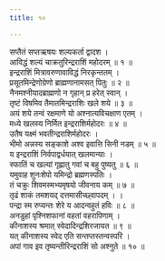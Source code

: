 ```yaml
---
title: १०

---
```

सप्तैतं सप्तऋषयः शल्यकर्ता द्वादश ।  
आविद्धं शल्यं चाक्रतुरिन्द्रराशिं महोदरम् ॥ १ ॥  
इन्द्रराशिं मित्रावरुणावाविद्धं निरकृन्ततम् ।  
प्रसूतमिन्द्रेणोग्रेणो ब्राह्मणानामसत् पितुः ॥ २ ॥  
नैनमश्नीयादब्राह्मणो न गृहान् प्र हरेत् स्वान् ।  
तृष्टं विषमिव तैमातमिन्द्रराशिः खले शये ॥ ३ ॥  
अयं शये तन्वं रक्षमाणे यो अश्नात्यविचक्षाण एतम् ।  
मध्ये खलस्य निर्मित इन्द्रराशिर्महोदरः ॥ ४ ॥  
उतैष यक्ष्मं भवतीन्द्रराशिर्महोदरः ।  
भीमो अन्नस्य सङ्काशे अश्व इवात्ति सिनी नडम् ॥ ५ ॥  
य इन्द्रराशिं निर्वपाद्वर्धयात् खलमान्याः ।  
स्फातिं च खल्यां गृह्णातु गवां च बहु पुष्यतु ॥ ६ ॥  
यमुवाह शुनःशेपो यमिन्द्रो ब्रह्मणस्पतिः ।  
तं चक्रुः शिवमस्मभ्यमृषयो जीवनाय कम् ॥ ७ ॥  
तृढं शाकं तमशयद् दत्तमासीच्छ्वापदम् । ।  
पन्द्रा स्म रुप्यन्तः शेरे य आदन्वहुतं हविः ॥ ८ ॥  
अनडुहां पृश्निशफानां वहतां वहरापिणाम् ।  
कीनाशस्य श्रमात् स्वेदादिन्द्रशिरजायत ॥ ९ ॥  
यत् कीनाशस्य स्वेद एति सन्तप्तस्तन्वस्परि ।  
अपां गाव इव तृष्यन्तीरिन्द्रराशिं सो अश्नुते ॥ १० ॥  